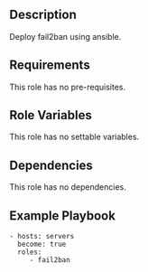 Description
-----------

Deploy fail2ban using ansible.

Requirements
------------

This role has no pre-requisites.

Role Variables
--------------

This role has no settable variables.

Dependencies
------------

This role has no dependencies.

Example Playbook
----------------

    - hosts: servers
      become: true
      roles:
         - fail2ban
